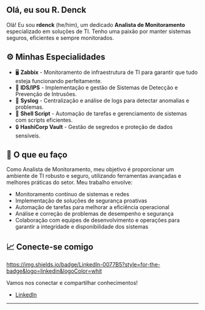 ## Olá, eu sou R. Denck

Olá! Eu sou **rdenck** (he/him), um dedicado **Analista de Monitoramento** especializado em soluções de TI. Tenho uma paixão por manter sistemas seguros, eficientes e sempre monitorados.

## ⚙️ Minhas Especialidades

* 🖥️ **Zabbix** - Monitoramento de infraestrutura de TI para garantir que tudo esteja funcionando perfeitamente.
* 🔐 **IDS/IPS** - Implementação e gestão de Sistemas de Detecção e Prevenção de Intrusões.
* 📜 **Syslog** - Centralização e análise de logs para detectar anomalias e problemas.
* 🐚 **Shell Script** - Automação de tarefas e gerenciamento de sistemas com scripts eficientes.
* 🔒 **HashiCorp Vault** - Gestão de segredos e proteção de dados sensíveis.

## 🌟 O que eu faço

Como Analista de Monitoramento, meu objetivo é proporcionar um ambiente de TI robusto e seguro, utilizando ferramentas avançadas e melhores práticas do setor. Meu trabalho envolve:

- Monitoramento contínuo de sistemas e redes
- Implementação de soluções de segurança proativas
- Automação de tarefas para melhorar a eficiência operacional
- Análise e correção de problemas de desempenho e segurança
- Colaboração com equipes de desenvolvimento e operações para garantir a integridade e disponibilidade dos sistemas

## 📈 Conecte-se comigo
https://img.shields.io/badge/LinkedIn-0077B5?style=for-the-badge&logo=linkedin&logoColor=whit

Vamos nos conectar e compartilhar conhecimentos!

* [LinkedIn](https://www.linkedin.com/in/ranlensdenck/)
---
